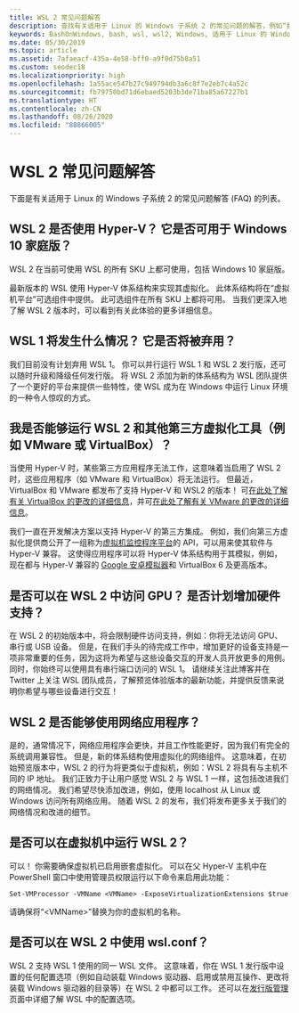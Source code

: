 ```yaml
---
title: WSL 2 常见问题解答
description: 查找有关适用于 Linux 的 Windows 子系统 2 的常见问题的解答，例如“我能否在虚拟机上运行 WSL 2？”。
keywords: BashOnWindows, bash, wsl, wsl2, Windows, 适用于 Linux 的 Windows 子系统, windowssubsystem, ubuntu, debian, suse, Windows 10, 安装
ms.date: 05/30/2019
ms.topic: article
ms.assetid: 7afaeacf-435a-4e58-bff0-a9f0d75b8a51
ms.custom: seodec18
ms.localizationpriority: high
ms.openlocfilehash: 1a55ace547b27c949794db3a6c8f7e2eb7c4a52c
ms.sourcegitcommit: fb79750bd71d6ebaed5203b3de71ba85a67227b1
ms.translationtype: HT
ms.contentlocale: zh-CN
ms.lasthandoff: 08/26/2020
ms.locfileid: "88866005"
---
```

# <a name="wsl-2-faqs"></a>WSL 2 常见问题解答

下面是有关适用于 Linux 的 Windows 子系统 2 的常见问题解答 (FAQ) 的列表。

## <a name="does-wsl-2-use-hyper-v-will-it-be-available-on-windows-10-home"></a>WSL 2 是否使用 Hyper-V？ 它是否可用于 Windows 10 家庭版？

WSL 2 在当前可使用 WSL 的所有 SKU 上都可使用，包括 Windows 10 家庭版。

最新版本的 WSL 使用 Hyper-V 体系结构来实现其虚拟化。 此体系结构将在“虚拟机平台”可选组件中提供。 此可选组件在所有 SKU 上都将可用。 当我们更深入地了解 WSL 2 版本时，可以看到有关此体验的更多详细信息。

## <a name="what-will-happen-to-wsl-1-will-it-be-abandoned"></a>WSL 1 将发生什么情况？ 它是否将被弃用？

我们目前没有计划弃用 WSL 1。 你可以并行运行 WSL 1 和 WSL 2 发行版，还可以随时升级和降级任何发行版。 将 WSL 2 添加为新的体系结构为 WSL 团队提供了一个更好的平台来提供一些特性，使 WSL 成为在 Windows 中运行 Linux 环境的一种令人惊叹的方式。

## <a name="will-i-be-able-to-run-wsl-2-and-other-3rd-party-virtualization-tools-such-as-vmware-or-virtualbox"></a>我是否能够运行 WSL 2 和其他第三方虚拟化工具（例如 VMware 或 VirtualBox）？

当使用 Hyper-V 时，某些第三方应用程序无法工作，这意味着当启用了 WSL 2 时，这些应用程序（如 VMware 和 VirtualBox）将无法运行。 但最近，VirtualBox 和 VMware 都发布了支持 Hyper-V 和 WSL2 的版本！ 可[在此处了解有关 VirtualBox 的更改的详细信息][1]，并可[在此处了解有关 VMware 的更改的详细信息][4]。

我们一直在开发解决方案以支持 Hyper-V 的第三方集成。 例如，我们向第三方虚拟化提供商公开了一组称为[虚拟机监控程序平台][2]的 API，可以用来使其软件与 Hyper-V 兼容。 这使得应用程序可以将 Hyper-V 体系结构用于其模拟，例如，现在都与 Hyper-V 兼容的 [Google 安卓模拟器][3]和 VirtualBox 6 及更高版本。

## <a name="can-i-access-the-gpu-in-wsl-2-are-there-plans-to-increase-hardware-support"></a>是否可以在 WSL 2 中访问 GPU？ 是否计划增加硬件支持？

在 WSL 2 的初始版本中，将会限制硬件访问支持，例如：你将无法访问 GPU、串行或 USB 设备。 但是，在我们手头的待完成工作中，增加更好的设备支持是一项非常重要的任务，因为这将为希望与这些设备交互的开发人员开放更多的用例。 同时，你始终可以使用具有串行端口访问的 WSL 1。 请继续关注此博客并在 Twitter 上关注 WSL 团队成员，了解预览体验版本的最新功能，并提供反馈来说明你希望与哪些设备进行交互！

## <a name="will-wsl-2-be-able-to-use-networking-applications"></a>WSL 2 是否能够使用网络应用程序？

是的，通常情况下，网络应用程序会更快，并且工作性能更好，因为我们有完全的系统调用兼容性。 但是，新的体系结构使用虚拟化的网络组件。 这意味着，在初始预览版本中，WSL 2 的行为将更类似于虚拟机，例如：WSL 2 将具有与主机不同的 IP 地址。 我们正致力于让用户感觉 WSL 2 与 WSL 1 一样，这包括改进我们的网络情况。 我们希望尽快添加改进，例如，使用 localhost 从 Linux 或 Windows 访问所有网络应用。 随着 WSL 2 的发布，我们将发布更多关于我们的网络情况和改进的细节。

## <a name="can-i-run-wsl-2-in-a-virtual-machine"></a>是否可以在虚拟机中运行 WSL 2？

可以！ 你需要确保虚拟机已启用嵌套虚拟化。 可以在父 Hyper-V 主机中在 PowerShell 窗口中使用管理员权限运行以下命令来启用此功能：

`Set-VMProcessor -VMName <VMName> -ExposeVirtualizationExtensions $true`

请确保将“&lt;VMName&gt;”替换为你的虚拟机的名称。

## <a name="can-i-use-wslconf-in-wsl-2"></a>是否可以在 WSL 2 中使用 wsl.conf？

WSL 2 支持 WSL 1 使用的同一 WSL 文件。 这意味着，你在 WSL 1 发行版中设置的任何配置选项（例如自动装载 Windows 驱动器、启用或禁用互操作、更改将装载 Windows 驱动器的目录等）在 WSL 2 中都可以工作。 还可以在[发行版管理](./wsl-config.md)页面中详细了解 WSL 中的配置选项。

 [1]: https://www.virtualbox.org/wiki/Changelog-6.0
 [2]: https://docs.microsoft.com/virtualization/api/
 [3]: https://devblogs.microsoft.com/visualstudio/hyper-v-android-emulator-support/
 [4]: https://blogs.vmware.com/workstation/2020/01/vmware-workstation-tech-preview-20h1.html
